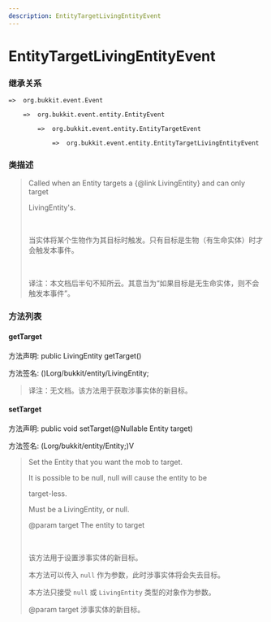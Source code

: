 ```yaml
---
description: EntityTargetLivingEntityEvent
---
```


# EntityTargetLivingEntityEvent

### 继承关系

    =>  org.bukkit.event.Event

        =>  org.bukkit.event.entity.EntityEvent

            =>  org.bukkit.event.entity.EntityTargetEvent

                =>  org.bukkit.event.entity.EntityTargetLivingEntityEvent

### 类描述

> Called when an Entity targets a {@link LivingEntity} and can only target
> 
> LivingEntity's.
> 
> <br>
> 
> 当实体将某个生物作为其目标时触发。只有目标是生物（有生命实体）时才会触发本事件。
> 
> <br>
> 
> 译注：本文档后半句不知所云。其意当为“如果目标是无生命实体，则不会触发本事件”。

### 方法列表

#### getTarget

方法声明: public LivingEntity getTarget()

方法签名: ()Lorg/bukkit/entity/LivingEntity;

> 译注：无文档。该方法用于获取涉事实体的新目标。

#### setTarget

方法声明: public void setTarget(@Nullable Entity target)

方法签名: (Lorg/bukkit/entity/Entity;)V

> Set the Entity that you want the mob to target.
> 
> It is possible to be null, null will cause the entity to be
> 
> target-less.
> 
> Must be a LivingEntity, or null.
> 
> @param target The entity to target
> 
> <br>
> 
> 该方法用于设置涉事实体的新目标。
> 
> 本方法可以传入 `null` 作为参数，此时涉事实体将会失去目标。
> 
> 本方法只接受 `null` 或 `LivingEntity` 类型的对象作为参数。
> 
> @param target 涉事实体的新目标。